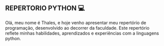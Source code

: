 ## REPERTORIO PYTHON 💻


Olá, meu nome é Thales, e hoje venho apresentar meu repertório de programação, desenvolvido ao decorrer da faculdade. Este repertório reflete minhas habilidades, aprendizados e experiências com a linguagens python.
